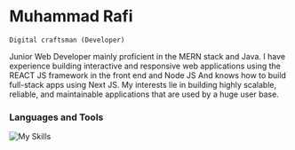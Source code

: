 # Muhammad Rafi

`Digital craftsman (Developer)` 

Junior Web Developer mainly proficient in the MERN stack and Java. I have experience building interactive and responsive web applications using the REACT JS framework in the front end and Node
JS And knows how to build full-stack apps using Next JS. My interests lie in building highly scalable, reliable, and maintainable applications that are used by a huge user base.

### Languages and Tools
![My Skills](https://skillicons.dev/icons?i=java,react,nodejs,nextjs,mongodb,express,styledcomponents,js,sass,&theme=light)
<!--
**rafipopz98/rafipopz98** is a ✨ _special_ ✨ repository because its `README.md` (this file) appears on your GitHub profile.

Here are some ideas to get you started:

- 🔭 I’m currently working on ...
- 🌱 I’m currently learning ...
- 👯 I’m looking to collaborate on ...
- 🤔 I’m looking for help with ...
- 💬 Ask me about ...
- 📫 How to reach me: ...
- 😄 Pronouns: ...
- ⚡ Fun fact: ...
-->
